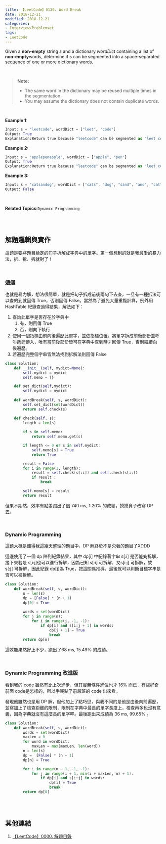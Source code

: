 ```yaml
---
title: 【LeetCode】0139. Word Break
date: 2018-12-21
modified: 2018-12-21
categories:
- Interview/Problemset
tags:
- LeetCode
--- 
```


Given a  **non-empty**  string  _s_  and a dictionary  _wordDict_  containing a list of  **non-empty**words, determine if  _s_  can be segmented into a space-separated sequence of one or more dictionary words.
<!--more-->
<br> 

> **Note:**
>  - The same word in the dictionary may be reused multiple times in the segmentation.
> - You may assume the dictionary does not contain duplicate words.

<br>

**Example 1:**
```python
Input: s = "leetcode", wordDict = ["leet", "code"]
Output: True
Explanation:Return true because "leetcode" can be segmented as "leet code".
```

**Example 2:**
```python
Input: s = "applepenapple", wordDict = ["apple", "pen"]
Output: True
Explanation:Return true because "leetcode" can be segmented as "leet code".
```

**Example 3:**
```python
Input: s = "catsandog", wordDict = ["cats", "dog", "sand", "and", "cat"]
Output: False
```

<br>

**Related Topics:**`Dynamic Programming`

<br><br>

## 解題邏輯與實作
這題是要將題目給定的句子拆解成字典中的單字。第一個想到的就是我最愛的暴力法，拆、拆、拆就對了！


<br>

### 遞迴
也就是暴力解，想法很簡單，就是把句子拆成前後兩句下去查，一旦有一種拆法可以查的到就回傳 True，否則回傳 False。當然為了避免大量重複計算，例外用HashTable 紀錄查過得結果，解法如下：

1.  查詢此單字是否存在於字典中
	1. 有，則回傳 True
	2. 否，則向下執行
2.  使用一個指標由前向後遍歷此單字，並依指標位置，將單字拆成前後部份並呼叫遞迴傳入，唯有當前後部份皆可在字典中查到時才回傳 True，否則繼續向後遍歷。
3. 若遍歷完整個字串皆無法找到拆解法則回傳 False


```python
class Solution:
    def __init__(self, mydict=None):
        self.mydict = mydict
        self.memo = {}

    def set_dict(self,mydict):
        self.mydict = mydict
        
    def wordBreak(self, s, wordDict):
        self.set_dict(set(wordDict))
        return self.check(s)

    def check(self, s):
        length = len(s)
        
        if s in self.memo:
            return self.memo.get(s)

        if length <= 0 or s in self.mydict:
            self.memo[s] = True
            return True

        result = False
        for i in range(1, length):
            result = self.check(s[:i]) and self.check(s[i:])
            if result :
                break

        self.memo[s] = result
        return result
```
但果不期然，效率有點差跑出了個 740 ms, 1.20%  的成績，摸摸鼻子改寫 DP 去。

<br>

### Dynamic Programming
這題大概是難得我這幾天整理的題目中，DP 解終於不是欠著的題目了XDDD

這邊使用了一個 dp 陣列紀錄結果，其中 dp[i] 中紀錄著字串 s[:i] 是否能夠拆解，接下來若是 s[i:j]也可以進行拆解，因為已知 s[:i] 可拆解，又s[i:j] 可拆解，故 s[:j] 可拆解，因此紀錄 dp[j]為 True，按這關係推導，最後就可以判斷目標字串是否可以被拆解。
 
```python
class Solution:
    def wordBreak(self, s, wordDict):
        n = len(s)
        dp = [False] * (n + 1)
        dp[0] = True
    
        words = set(wordDict)
        for j in range(n):
            for i in range(j, -1, -1):
                if dp[i] and s[i:j + 1] in words:
                    dp[j + 1] = True
                    break
        return dp[n]
```
這效能果然好上不少，跑出了68 ms, 15.49% 的成績。

<br>

### Dynamic Programming 改進版
看到我的 code 雖然有比上次進步，但其實無條件進位也才 16% 而已，有些好奇前面 code是怎樣的，所以手賤點了前段班的 code 出來看。

發現他雖然也是用 DP 解，但他加上了點巧思，與我不同的是他是由後向前遍歷，並寫加上了檢查距離的限制，限制在字典中最長的單字長度上，檢查再多也沒有意義，因為字典就沒有這麼長的單字咩。最後跑出來成績為 36 ms, 99.65% 。

 
```python
class Solution:
    def wordBreak(self, s, wordDict):
        words = set(wordDict)
        maxLen = 0
        for word in wordDict:
            maxLen = max(maxLen, len(word))
        n = len(s) 
        dp =  [False] * (n + 1)
        dp[n] = True 

        for i in range(n - 1, -1, -1):
            for j in range(i + 1, min(i + maxLen, n) + 1): 
                if dp[j] and s[i:j] in words:
                    dp[i] = True
                    break 
        return dp[0]
```
<br><br>

## 其他連結
1. [【LeetCode】0000. 解題目錄](/LeetCode-0000-Contents/)